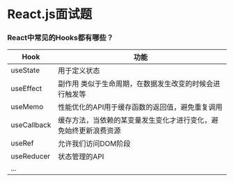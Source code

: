 # React.js面试题

### React中常见的Hooks都有哪些？

| Hook        | 功能                                                         |
| ----------- | ------------------------------------------------------------ |
| useState    | 用于定义状态                                                 |
| useEffect   | 副作用 类似于生命周期，在数据发生改变的时候会进行触发等      |
| useMemo     | 性能优化的API用于缓存函数的返回值，避免重复调用              |
| useCallback | 缓存方法，当依赖的某变量发生变化才进行变化，避免始终更新浪费资源 |
| useRef      | 允许我们访问DOM阶段                                          |
| useReducer  | 状态管理的API                                                |
| ...         |                                                              |

